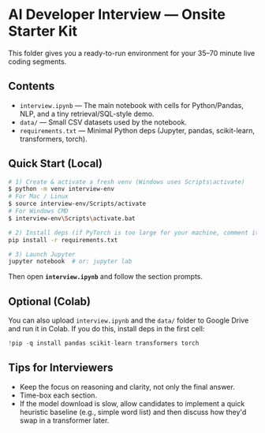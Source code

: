 # AI Developer Interview — Onsite Starter Kit

This folder gives you a ready-to-run environment for your 35–70 minute live coding segments.

## Contents
- `interview.ipynb` — The main notebook with cells for Python/Pandas, NLP, and a tiny retrieval/SQL-style demo.
- `data/` — Small CSV datasets used by the notebook.
- `requirements.txt` — Minimal Python deps (Jupyter, pandas, scikit-learn, transformers, torch).

## Quick Start (Local)
```bash
# 1) Create & activate a fresh venv (Windows uses Scripts\activate)
$ python -m venv interview-env
# For Mac / Linux
$ source interview-env/Scripts/activate
# For Windows CMD
$ interview-env\Scripts\activate.bat

# 2) Install deps (if PyTorch is too large for your machine, comment it out in requirements.txt)
pip install -r requirements.txt

# 3) Launch Jupyter
jupyter notebook  # or: jupyter lab
```

Then open **`interview.ipynb`** and follow the section prompts.

## Optional (Colab)
You can also upload `interview.ipynb` and the `data/` folder to Google Drive and run it in Colab.
If you do this, install deps in the first cell:
```python
!pip -q install pandas scikit-learn transformers torch
```

## Tips for Interviewers
- Keep the focus on reasoning and clarity, not only the final answer.
- Time-box each section.
- If the model download is slow, allow candidates to implement a quick heuristic baseline (e.g., simple word list) and then discuss how they'd swap in a transformer later.
